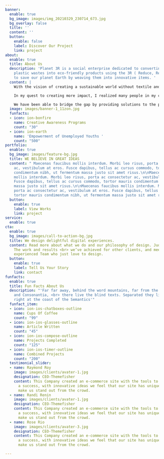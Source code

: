```yaml
---
banner:
  enable: true
  bg_image: images/img_20210329_230714_673.jpg
  bg_overlay: false
  title: ''
  content: ''
  button:
    enable: false
    label: Discover Our Project
    link: project
about:
  enable: true
  title: About Us
  description: 'Planet 3R is a social enterprise dedicated to converting textile and
    plastic wastes into eco-friendly products using the 3R ( Reduce, Reuse, Recycle)
    to save our planet Earth by weaving them into innovative items. '
  content: |
    With the vision of creating a sustainable world without textile and plastic wastes, it became necessary for us at Planet 3R to reduce the landfill space by recycling clothes and nylons. As we know landfill sites is a threat to our environment as well as water supplies.

    In my quest to creating more impact, I realized many people in my community usually dump textile and plastic wastes by the road side while some even go to the extent of burning them thereby depleting the ozone layer which is hazardous to our health and environment thus prompted me to use my weaving skills at Jokelinks to create an innovative solution by starting planet 3R initiative.

    We have been able to bridge the gap by providing solutions to the problems other existing solutions were not looking into.
  image: images/banner-1_11zon.jpg
  funfacts:
  - icon: ion-bonfire
    name: Creative Awareness Programs
    count: "30"
  - icon: ion-earth
    name: 'Empowerment of Unemployed Youths '
    count: "500"
portfolio:
  enable: true
  bg_image: images/feature-bg.jpg
  title: WE BELIEVE IN GREAT IDEAS
  content: " Maecenas faucibus mollis interdum. Morbi leo risus, porta ac consectetur
    ac, vestibulum at eros. Fusce dapibus, tellus ac cursus commodo, tortor mauris
    condimentum nibh, ut fermentum massa justo sit amet risus.\n\nMaecenas faucibus
    mollis interdum. Morbi leo risus, porta ac consectetur ac, vestibulum at eros.
    Fusce dapibus, tellus ac cursus commodo, tortor mauris condimentum nibh, ut fermentum
    massa justo sit amet risus.\n\nMaecenas faucibus mollis interdum. Morbi leo risus,
    porta ac consectetur ac, vestibulum at eros. Fusce dapibus, tellus ac cursus commodo,
    tortor mauris condimentum nibh, ut fermentum massa justo sit amet risus. "
  button:
    enable: true
    label: View Works
    link: project
service:
  enable: true
cta:
  enable: true
  bg_image: images/call-to-action-bg.jpg
  title: We design delightful digital experiences.
  content: Read more about what we do and our philosophy of design. Judge for yourself
    The work and results <br> we’ve achieved for other clients, and meet our highly
    experienced Team who just love to design.
  button:
    enable: true
    label: Tell Us Your Story
    link: contact
funfacts:
  enable: true
  title: Fun Facts About Us
  description: "'Far far away, behind the word mountains, far from the countries Vokalia
    and Consonantia, <br> there live the blind texts. Separated they live in Bookmarksgrove
    right at the coast of the Semantics'"
  funfact_item:
  - icon: ion-ios-chatboxes-outline
    name: Cups Of Coffee
    count: "99"
  - icon: ion-ios-glasses-outline
    name: Article Written
    count: "45"
  - icon: ion-ios-compose-outline
    name: Projects Completed
    count: "125"
  - icon: ion-ios-timer-outline
    name: Combined Projects
    count: "200"
  testimonial_slider:
  - name: Raymond Roy
    image: images/clients/avater-1.jpg
    designation: CEO-Themefisher
    content: This Company created an e-commerce site with the tools to make our business
      a success, with innovative ideas we feel that our site has unique elements that
      make us stand out from the crowd.
  - name: Randi Renin
    image: images/clients/avater-1.jpg
    designation: CEO-Themefisher
    content: This Company created an e-commerce site with the tools to make our business
      a success, with innovative ideas we feel that our site has unique elements that
      make us stand out from the crowd.
  - name: Rose Rio
    image: images/clients/avater-3.jpg
    designation: CEO-Themefisher
    content: This Company created an e-commerce site with the tools to make our business
      a success, with innovative ideas we feel that our site has unique elements that
      make us stand out from the crowd.

---
```

